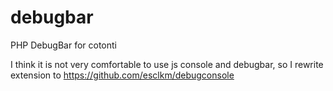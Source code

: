 debugbar
========

PHP DebugBar for cotonti

I think it is not very comfortable to use js console and debugbar, so I rewrite extension to 
https://github.com/esclkm/debugconsole
